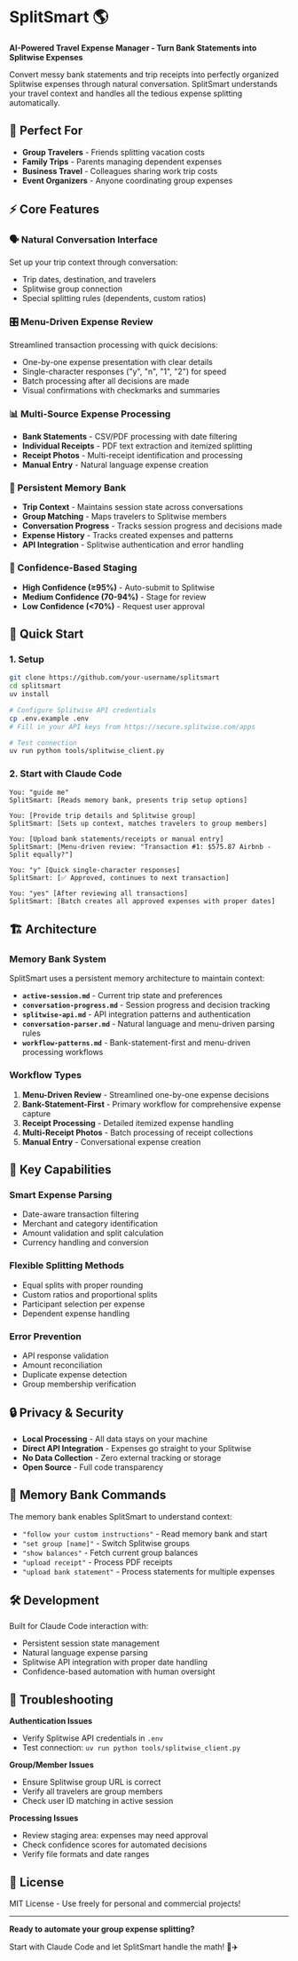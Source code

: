 # SplitSmart 🌎

**AI-Powered Travel Expense Manager - Turn Bank Statements into Splitwise Expenses**

Convert messy bank statements and trip receipts into perfectly organized Splitwise expenses through natural conversation. SplitSmart understands your travel context and handles all the tedious expense splitting automatically.

## 🎯 Perfect For

- **Group Travelers** - Friends splitting vacation costs
- **Family Trips** - Parents managing dependent expenses
- **Business Travel** - Colleagues sharing work trip costs  
- **Event Organizers** - Anyone coordinating group expenses

## ⚡ Core Features

### 🗣️ Natural Conversation Interface
Set up your trip context through conversation:
- Trip dates, destination, and travelers
- Splitwise group connection
- Special splitting rules (dependents, custom ratios)

### 🎛️ Menu-Driven Expense Review
Streamlined transaction processing with quick decisions:
- One-by-one expense presentation with clear details
- Single-character responses ("y", "n", "1", "2") for speed
- Batch processing after all decisions are made
- Visual confirmations with checkmarks and summaries

### 📊 Multi-Source Expense Processing
- **Bank Statements** - CSV/PDF processing with date filtering
- **Individual Receipts** - PDF text extraction and itemized splitting
- **Receipt Photos** - Multi-receipt identification and processing
- **Manual Entry** - Natural language expense creation

### 🧠 Persistent Memory Bank
- **Trip Context** - Maintains session state across conversations
- **Group Matching** - Maps travelers to Splitwise members
- **Conversation Progress** - Tracks session progress and decisions made
- **Expense History** - Tracks created expenses and patterns
- **API Integration** - Splitwise authentication and error handling

### 🎯 Confidence-Based Staging
- **High Confidence (≥95%)** - Auto-submit to Splitwise
- **Medium Confidence (70-94%)** - Stage for review
- **Low Confidence (<70%)** - Request user approval

## 🚀 Quick Start

### 1. Setup
```bash
git clone https://github.com/your-username/splitsmart
cd splitsmart
uv install

# Configure Splitwise API credentials
cp .env.example .env
# Fill in your API keys from https://secure.splitwise.com/apps

# Test connection
uv run python tools/splitwise_client.py
```

### 2. Start with Claude Code
```
You: "guide me"
SplitSmart: [Reads memory bank, presents trip setup options]

You: [Provide trip details and Splitwise group]
SplitSmart: [Sets up context, matches travelers to group members]

You: [Upload bank statements/receipts or manual entry]
SplitSmart: [Menu-driven review: "Transaction #1: $575.87 Airbnb - Split equally?"]

You: "y" [Quick single-character responses]
SplitSmart: [✅ Approved, continues to next transaction]

You: "yes" [After reviewing all transactions]
SplitSmart: [Batch creates all approved expenses with proper dates]
```

## 🏗️ Architecture

### Memory Bank System
SplitSmart uses a persistent memory architecture to maintain context:

- **`active-session.md`** - Current trip state and preferences
- **`conversation-progress.md`** - Session progress and decision tracking
- **`splitwise-api.md`** - API integration patterns and authentication
- **`conversation-parser.md`** - Natural language and menu-driven parsing rules
- **`workflow-patterns.md`** - Bank-statement-first and menu-driven processing workflows

### Workflow Types
1. **Menu-Driven Review** - Streamlined one-by-one expense decisions
2. **Bank-Statement-First** - Primary workflow for comprehensive expense capture
3. **Receipt Processing** - Detailed itemized expense handling
4. **Multi-Receipt Photos** - Batch processing of receipt collections
5. **Manual Entry** - Conversational expense creation

## 🔧 Key Capabilities

### Smart Expense Parsing
- Date-aware transaction filtering
- Merchant and category identification
- Amount validation and split calculation
- Currency handling and conversion

### Flexible Splitting Methods
- Equal splits with proper rounding
- Custom ratios and proportional splits
- Participant selection per expense
- Dependent expense handling

### Error Prevention
- API response validation
- Amount reconciliation
- Duplicate expense detection
- Group membership verification

## 🔒 Privacy & Security

- **Local Processing** - All data stays on your machine
- **Direct API Integration** - Expenses go straight to your Splitwise
- **No Data Collection** - Zero external tracking or storage
- **Open Source** - Full code transparency

## 📖 Memory Bank Commands

The memory bank enables SplitSmart to understand context:

- `"follow your custom instructions"` - Read memory bank and start
- `"set group [name]"` - Switch Splitwise groups
- `"show balances"` - Fetch current group balances
- `"upload receipt"` - Process PDF receipts
- `"upload bank statement"` - Process statements for multiple expenses

## 🛠️ Development

Built for Claude Code interaction with:
- Persistent session state management
- Natural language expense parsing
- Splitwise API integration with proper date handling
- Confidence-based automation with human oversight

## 🚨 Troubleshooting

**Authentication Issues**
- Verify Splitwise API credentials in `.env`
- Test connection: `uv run python tools/splitwise_client.py`

**Group/Member Issues**
- Ensure Splitwise group URL is correct
- Verify all travelers are group members
- Check user ID matching in active session

**Processing Issues**
- Review staging area: expenses may need approval
- Check confidence scores for automated decisions
- Verify file formats and date ranges

## 📄 License

MIT License - Use freely for personal and commercial projects!

---

**Ready to automate your group expense splitting?**

Start with Claude Code and let SplitSmart handle the math! 🎒✈️